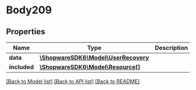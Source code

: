 # Body209

## Properties
Name | Type | Description | Notes
------------ | ------------- | ------------- | -------------
**data** | [**\ShopwareSDK6\Model\UserRecovery**](UserRecovery.md) |  | [optional] 
**included** | [**\ShopwareSDK6\Model\Resource[]**](Resource.md) |  | [optional] 

[[Back to Model list]](../../README.md#documentation-for-models) [[Back to API list]](../../README.md#documentation-for-api-endpoints) [[Back to README]](../../README.md)

